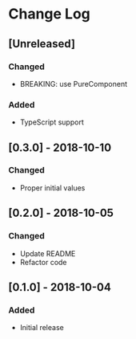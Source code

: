 # Change Log

## [Unreleased]
### Changed
- BREAKING: use PureComponent
### Added
- TypeScript support

## [0.3.0] - 2018-10-10
### Changed
- Proper initial values

## [0.2.0] - 2018-10-05
### Changed
- Update README
- Refactor code

## [0.1.0] - 2018-10-04
### Added
- Initial release

